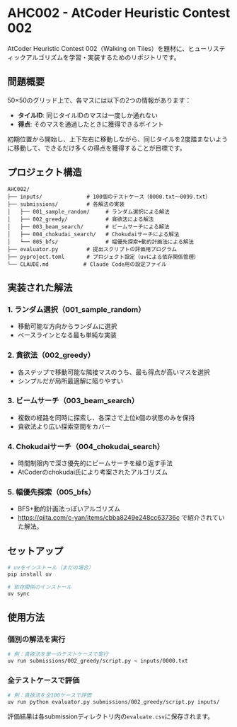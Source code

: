 # AHC002 - AtCoder Heuristic Contest 002

AtCoder Heuristic Contest 002（Walking on Tiles）を題材に、ヒューリスティックアルゴリズムを学習・実装するためのリポジトリです。

## 問題概要

50×50のグリッド上で、各マスには以下の2つの情報があります：
- **タイルID**: 同じタイルIDのマスは一度しか通れない
- **得点**: そのマスを通過したときに獲得できるポイント

初期位置から開始し、上下左右に移動しながら、同じタイルを2度踏まないように移動して、できるだけ多くの得点を獲得することが目標です。

## プロジェクト構造

```
AHC002/
├── inputs/              # 100個のテストケース（0000.txt～0099.txt）
├── submissions/         # 各解法の実装
│   ├── 001_sample_random/     # ランダム選択による解法
│   ├── 002_greedy/            # 貪欲法による解法
│   ├── 003_beam_search/       # ビームサーチによる解法
│   ├── 004_chokudai_search/   # Chokudaiサーチによる解法
│   └── 005_bfs/               # 幅優先探索+動的計画法による解法
├── evaluator.py         # 提出スクリプトの評価用プログラム
├── pyproject.toml       # プロジェクト設定（uvによる依存関係管理）
└── CLAUDE.md           # Claude Code用の設定ファイル

```

## 実装された解法

### 1. ランダム選択（001_sample_random）
- 移動可能な方向からランダムに選択
- ベースラインとなる最も単純な実装

### 2. 貪欲法（002_greedy）
- 各ステップで移動可能な隣接マスのうち、最も得点が高いマスを選択
- シンプルだが局所最適解に陥りやすい

### 3. ビームサーチ（003_beam_search）
- 複数の経路を同時に探索し、各深さで上位k個の状態のみを保持
- 貪欲法より広い探索空間をカバー

### 4. Chokudaiサーチ（004_chokudai_search）
- 時間制限内で深さ優先的にビームサーチを繰り返す手法
- AtCoderのchokudai氏により考案されたアルゴリズム

### 5. 幅優先探索（005_bfs）
- BFS+動的計画法っぽいアルゴリズム
- https://qiita.com/c-yan/items/cbba8249e248cc63736c で紹介されていた解法。

## セットアップ

```bash
# uvをインストール（まだの場合）
pip install uv

# 依存関係のインストール
uv sync
```

## 使用方法

### 個別の解法を実行
```bash
# 例：貪欲法を単一のテストケースで実行
uv run submissions/002_greedy/script.py < inputs/0000.txt
```

### 全テストケースで評価
```bash
# 例：貪欲法を全100ケースで評価
uv run python evaluator.py submissions/002_greedy/script.py inputs/
```

評価結果は各submissionディレクトリ内の`evaluate.csv`に保存されます。

